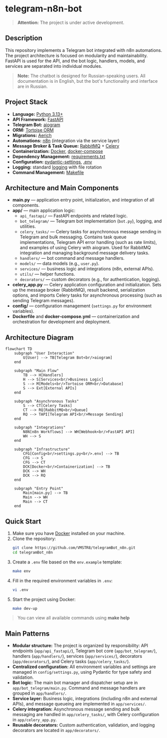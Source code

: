# telegram-n8n-bot

> **Attention:** The project is under active development.

## Description

This repository implements a Telegram bot integrated with n8n automations. The project architecture is focused on modularity and maintainability. FastAPI is used for the API, and the bot logic, handlers, models, and services are separated into individual modules.

> **Note:** The chatbot is designed for Russian-speaking users. All documentation is in English, but the bot's functionality and interface are in Russian.

## Project Stack
- **Language:** [Python 3.13+](https://www.python.org/)
- **API Framework:** [FastAPI](https://fastapi.tiangolo.com/)
- **Telegram Bot:** [aiogram](https://docs.aiogram.dev/)
- **ORM:** [Tortoise ORM](https://tortoise.github.io/toc.html)
- **Migrations:** [Aerich](https://tortoise.github.io/migration.html?h=aerich#)
- **Automations:** [n8n](https://n8n.io/) (integration via the service layer)
- **Message Broker & Task Queue:** [RabbitMQ](https://www.rabbitmq.com/) + [Celery](https://docs.celeryq.dev/en/stable/)
- **Containerization:** [Docker](https://www.docker.com/), [docker-compose](https://docs.docker.com/compose/)
- **Dependency Management:** [requirements.txt](https://pip.pypa.io/en/stable/user_guide/#requirements-files)
- **Configuration:** [pydantic-settings](https://docs.pydantic.dev/latest/integrations/pydantic_settings/), [.env](https://12factor.net/config)
- **Logging:** standard [logging](https://docs.python.org/3/library/logging.html) with file rotation
- **Command Management:** [Makefile](https://www.gnu.org/software/make/manual/make.html)

## Architecture and Main Components

- **main.py** — application entry point, initialization, and integration of all components.
- **app/** — main application logic:
    - `api_fastapi/` — FastAPI endpoints and related logic.
    - `bot_telegram/` — Telegram bot implementation (`bot.py`), logging, and utilities.
    - `celery_tasks/` — Celery tasks for asynchronous message sending in Telegram and bulk messaging. Contains task queue implementations, Telegram API error handling (such as rate limits), and examples of using Celery with aiogram. Used for RabbitMQ integration and managing background message delivery tasks.
    - `handlers/` — bot command and message handlers.
    - `models/` — data models (e.g., `user.py`).
    - `services/` — business logic and integrations (n8n, external APIs).
    - `utils/` — helper functions.
    - `decorators/` — custom decorators (e.g., for authentication, logging).
- **celery_app.py** — Celery application configuration and initialization. Sets up the message broker (RabbitMQ), result backend, serialization options, and imports Celery tasks for asynchronous processing (such as sending Telegram messages).
- **config/** — configuration management (`settings.py` for environment variables).
- **Dockerfile** and **docker-compose.yml** — containerization and orchestration for development and deployment.

## Architecture Diagram

```mermaid
flowchart TD
    subgraph "User Interaction"
        U[User] --> TB[Telegram Bot<br/>aiogram]
    end
    
    subgraph "Main Flow"
        TB --> H[Handlers]
        H --> S[Services<br/>Business Logic]
        S --> M[Models<br/>Tortoise ORM<br/>Database]
        S --> Ext[External APIs]
    end
    
    subgraph "Asynchronous Tasks"
        S --> CT[Celery Tasks]
        CT --> RQ[RabbitMQ<br/>Queue]
        RQ --> TAPI[Telegram API<br/>Message Sending]
    end
    
    subgraph "Integrations"
        N8N[n8n Workflows] --> WH[Webhook<br/>FastAPI API]
        WH --> S
    end
    
    subgraph "Infrastructure"
        CFG[Config<br/>settings.py<br/>.env] --> TB
        CFG --> S
        CFG --> CT
        DCK[Docker<br/>Containerization] --> TB
        DCK --> WH
        DCK --> RQ
    end
    
    subgraph "Entry Point"
        Main[main.py] --> TB
        Main --> WH
        Main --> CT
    end
```

## Quick Start

1. Make sure you have [Docker](https://www.docker.com/get-started) installed on your machine.
2. Clone the repository:
    ```sh
    git clone https://github.com/VMSTR8/telegramBot_n8n.git
    cd telegramBot_n8n
    ```
3. Create a `.env` file based on the `env.example` template:
    ```sh
    make env
    ```
4. Fill in the required environment variables in `.env`:
    ```sh
    vi .env
    ```
5. Start the project using Docker:
    ```sh
    make dev-up
    ```

> You can view all available commands using **make help**

## Main Patterns

- **Modular structure:** The project is organized by responsibility: API endpoints (`app/api_fastapi/`), Telegram bot core (`app/bot_telegram/`), handlers (`app/handlers/`), services (`app/services/`), decorators (`app/decorators/`), and Celery tasks (`app/celery_tasks/`).
- **Centralized configuration:** All environment variables and settings are managed in `config/settings.py`, using Pydantic for type safety and validation.
- **Bot logic:** The main bot manager and dispatcher setup are in `app/bot_telegram/main.py`. Command and message handlers are grouped in `app/handlers/`.
- **Service layer:** Business logic, integrations (including n8n and external APIs), and message queueing are implemented in `app/services/`.
- **Celery integration:** Asynchronous message sending and bulk messaging are handled in `app/celery_tasks/`, with Celery configuration in `app/celery_app.py`.
- **Reusable decorators:** Custom authentication, validation, and logging decorators are located in `app/decorators/`.
